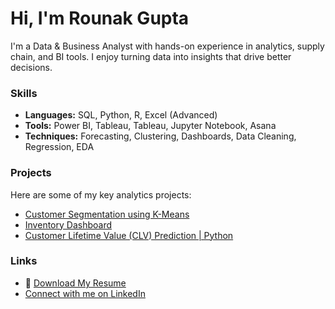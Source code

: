 # Hi, I'm Rounak Gupta

I'm a Data & Business Analyst with hands-on experience in analytics, supply chain, and BI tools. I enjoy turning data into insights that drive better decisions.

### Skills
- **Languages:** SQL, Python, R, Excel (Advanced)
- **Tools:** Power BI, Tableau, Tableau, Jupyter Notebook, Asana
- **Techniques:** Forecasting, Clustering, Dashboards, Data Cleaning, Regression, EDA

### Projects
Here are some of my key analytics projects:
- [Customer Segmentation using K-Means](https://github.com/rounak-data/Customer-Lifetime-Value-CLV-Prediction)
- [Inventory Dashboard](https://github.com/rounak-data/Inventory-dashboard)
- [Customer Lifetime Value (CLV) Prediction | Python](https://github.com/rounak-data/Customer-Lifetime-Value-CLV-Prediction)
### Links
- 📄 [Download My Resume](https://github.com/rounak-gupta/rounak-gupta/raw/main/Rounak_Gupta_Resume.pdf)
- [Connect with me on LinkedIn](https://www.linkedin.com/in/rounak-gupta-283820158/)



